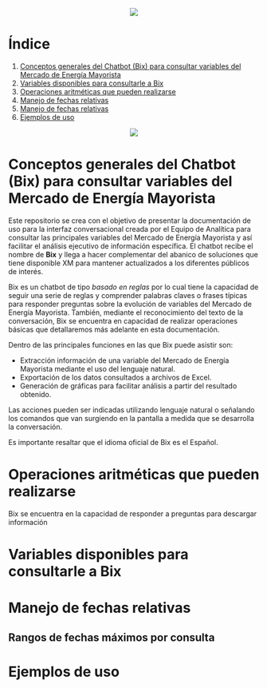 
<p align="center"> 
<img src="https://user-images.githubusercontent.com/69567089/132707858-021aeaf4-8cf9-44e9-b4d3-0350b60418de.png">
</p> 


# Índice
1. [Conceptos generales del Chatbot (Bix) para consultar variables del Mercado de Energía Mayorista](#section1)
2. [Variables disponibles para consultarle a Bix](#section2)
3. [Operaciones aritméticas que pueden realizarse](#section3)
4. [Manejo de fechas relativas](#section4)
5. [Manejo de fechas relativas](#section5)
6. [Ejemplos de uso](#section6)


<p align="center"> 
<img src="https://user-images.githubusercontent.com/69567089/134450647-54c1e086-7069-4b6f-8cb3-8e79018fb882.png">
</p> 

# Conceptos generales del Chatbot (Bix) para consultar variables del Mercado de Energía Mayorista
Este repositorio se crea con el objetivo de presentar la documentación de uso para la interfaz conversacional creada por el Equipo de Analítica para consultar las principales variables del Mercado de Energía Mayorista y así facilitar el análisis ejecutivo de información específica. El chatbot recibe el nombre de **Bix** y llega a hacer complementar del abanico de soluciones que tiene disponible XM para mantener actualizados a los diferentes públicos de interés. 

Bix es un chatbot de tipo _basado en reglas_ por lo cual tiene la capacidad de seguir una serie de reglas y comprender palabras claves o frases típicas para responder preguntas sobre la evolución de variables del Mercado de Energía Mayorista. También, mediante el reconocimiento del texto de la conversación, Bix se encuentra en capacidad de realizar operaciones básicas que detallaremos más adelante en esta documentación.

Dentro de las principales funciones en las que Bix puede asistir son:

* Extracción información de una variable del Mercado de Energía Mayorista mediante el uso del lenguaje natural.
* Exportación de los datos consultados a archivos de Excel.
* Generación de gráficas para facilitar análisis a partir del resultado obtenido.

Las acciones pueden ser indicadas utilizando lenguaje natural o señalando los comandos que van surgiendo en la pantalla a medida que se desarrolla la conversación.

Es importante resaltar que el idioma oficial de Bix es el Español.

# Operaciones aritméticas que pueden realizarse

Bix se encuentra en la capacidad de responder a preguntas para descargar información 

# Variables disponibles para consultarle a Bix


# Manejo de fechas relativas

## Rangos de fechas máximos por consulta

# Ejemplos de uso
